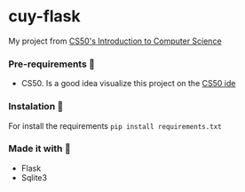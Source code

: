 # cuy-flask

My project from [CS50's Introduction to Computer Science](https://www.edx.org/es/course/introduction-computer-science-harvardx-cs50x)

### Pre-requirements 📝
- CS50. Is a good idea visualize this project on the [CS50 ide](https://ide.cs50.io)

### Instalation 🔧
For install the requirements
```pip install requirements.txt```

### Made it with 🔨
- Flask
- Sqlite3
